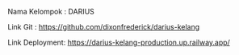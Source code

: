 Nama Kelompok : DARIUS 

Link Git : https://github.com/dixonfrederick/darius-kelang

Link Deployment: https://darius-kelang-production.up.railway.app/
